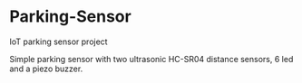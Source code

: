 # Parking-Sensor
IoT parking sensor project

Simple parking sensor with two ultrasonic HC-SR04 distance sensors, 6 led and a piezo buzzer. 
